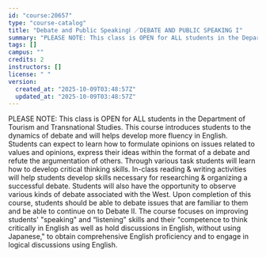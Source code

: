 ```yaml
---
id: "course:20657"
type: "course-catalog"
title: "Debate and Public SpeakingⅠ ／DEBATE AND PUBLIC SPEAKING I"
summary: "PLEASE NOTE: This class is OPEN for ALL students in the Department of Tourism and Transnational Studies. This course int…"
tags: []
campus: ""
credits: 2
instructors: []
license: " "
version:
  created_at: "2025-10-09T03:48:57Z"
  updated_at: "2025-10-09T03:48:57Z"
---
```


PLEASE NOTE: This class is OPEN for ALL students in the Department of Tourism and Transnational Studies. This course introduces students to the dynamics of debate and will helps develop more fluency in English. Students can expect to learn how to formulate opinions on issues related to values and opinions, express their ideas within the format of a debate and refute the argumentation of others. Through various task students will learn how to develop critical thinking skills. In-class reading & writing activities will help students develop skills necessary for researching & organizing a successful debate. Students will also have the opportunity to observe various kinds of debate associated with the West. Upon completion of this course, students should be able to debate issues that are familiar to them and be able to continue on to Debate II. The course focuses on improving students' "speaking" and “listening" skills and their "competence to think critically in English as well as hold discussions in English, without using Japanese," to obtain comprehensive English proficiency and to engage in logical discussions using English.
